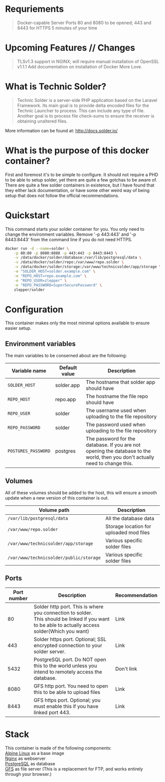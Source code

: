 # Requriements
> Docker-capable Server
> Ports 80 and 8080 to be opened; 443 and 8443 for HTTPS
> 5 minutes of your time

# Upcoming Features // Changes
> TLSv1.3 support in NGINX; will require manual installation of OpenSSL v1.1.1
> Add documentation on installation of Docker
> More Love.

# What is Technic Solder?
> Technic Solder is a server-side PHP application based on the Laravel Framework. Its main goal is to provide delta encoded files for the Technic Launcher to process. This can include any type of file. Another goal is to process file check-sums to ensure the receiver is obtaining unaltered files.

More information can be found at: <http://docs.solder.io/>

# What is the purpose of this docker container?
First and foremost it's to be simple to configure. It should not require a PHD to be able to setup solder, yet there are quite a few gotchas to be aware of. There are quite a few solder containers in existence, but I have found that they either lack documentation, or have some other weird way of being setup that does not follow the official recommendations.

# Quickstart
This command starts your solder container for you. You only need to change the environment variables. Remove '-p 443:443' and '-p 8443:8443' from the command line if you do not need HTTPS.

```sh
docker run -d --name=solder \
    -p 80:80 -p 8080:8080 -p 443:443 -p 8443:8443 \
    -v /data/docker/solder/database:/var/lib/postgresql/data \
    -v /data/docker/solder/repo:/var/www/repo.solder \
    -v /data/docker/solder/storage:/var/www/technicsolder/app/storage \
    -e "SOLDER_HOST=solder.example.com" \
    -e "REPO_HOST=repo.example.com" \
    -e "REPO_USER=zlepper" \
    -e "REPO_PASSWORD=SuperSecurePassword" \
    zlepper/solder
```

# Configuration
This container makes only the most minimal options available to ensure easier setup.

## Environment variables
The main variables to be conserned about are the following:

|Variable name|Default value|Description|
|------|-------|------|
|`SOLDER_HOST`|solder.app|The hostname that solder app should have|
|`REPO_HOST`|repo.app|The hostname the file repo should have|
|`REPO_USER`|solder|The username used when uploading to the file repository|
|`REPO_PASSWORD`|solder|The password used when uploading to the file repository|
|`POSTGRES_PASSWORD`|postgres|The password for the database. If you are not opening the database to the world, then you don't actually need to change this.|

## Volumes
All of these volumes should be added to the host, this will ensure a smooth update when a new version of this container is out. 

|Volume path|Description|
|------|------|
|`/var/lib/postgresql/data`|All the database data|
|`/var/www/repo.solder`|Storage location for uploaded mod files|
|`/var/www/technicsolder/app/storage`|Various specific solder files|
|`/var/www/technicsolder/public/storage`|Various specific solder files|

## Ports
|Port number|Description|Recommendation|
|-------|-------|------|
|80|Solder http port. This is where you connection to solder. <br /> This should be linked if you want to be able to actually access solder(Which you want)|Link|
|443|Solder https port. Optional; SSL encrypted connection to your solder server.|Link|
|5432|PostgreSQL port. Do NOT open this to the world unless you intend to remotely access the database.|Don't link|
|8080|GFS http port. You need to open this to be able to upload files|Link|
|8443|GFS https port. Optional; you must enable this if you have linked port 443.|Link|

# Stack
This container is made of the following components:  
[Alpine Linux](https://alpinelinux.org/) as a base image  
[Nginx](https://nginx.org) as webserver  
[PostgreSQL](https://www.postgresql.org/) as database  
[GFS](https://github.com/zlepper/gfs) as file server (This is a replacement for FTP, and works entirely through your browser.) 



